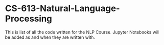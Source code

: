 # CS-613-Natural-Language-Processing
This is list of all the code written for the NLP Course. Jupyter Notebooks will be added as and when they are written with. 
